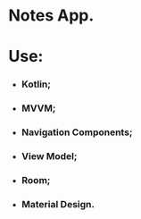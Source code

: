 # Notes App.
# Use:
* ### Kotlin;
* ### MVVM;
* ### Navigation Components;
* ### View Model;
* ### Room;
* ### Material Design.

